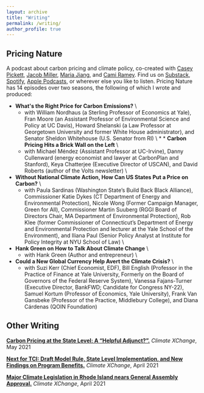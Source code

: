 ```yaml
---
layout: archive
title: "Writing"
permalink: /writing/
author_profile: true
---
```


## Pricing Nature
A podcast about carbon pricing and climate policy, co-created with [Casey Pickett](https://www.linkedin.com/in/casey-r-pickett-15024710/), [Jacob Miller](https://www.linkedin.com/in/jacob-miller-7a15b8143/), [Maria Jiang](https://www.linkedin.com/in/mariajiang/), and [Cami Ramey](https://www.linkedin.com/in/cameron-ramey/). Find us on [Substack](https://pricingnature.substack.com/), [Spotify](https://open.spotify.com/show/1AKpR2PROKQ4HG5nmovHMD?go=1&sp_cid=9c71affcc5232ef0c10c83750d279c6b&utm_source=embed_player_p&utm_medium=desktop&nd=1), [Apple Podcasts](https://podcasts.apple.com/us/podcast/pricing-nature/id1551374761), or wherever else you like to listen. Pricing Nature has 14 episodes over two seasons, the following of which I wrote and produced: 
* **What's the Right Price for Carbon Emissions?** \
  * with William Nordhaus (a Sterling Professor of Economics at Yale), Fran Moore (an Assistant Professor of Environmental Science and Policy at UC Davis), Howard Shelanski (a Law Professor at Georgetown University and former White House administrator), and Senator Sheldon Whitehouse (U.S. Senator from RI) \ * * **Carbon Pricing Hits a Brick Wall on the Left** \
  * with Michael Méndez (Assistant Professor at UC-Irvine), Danny Cullenward (energy economist and lawyer at CarbonPlan and Stanford), Keya Chatterjee (Executive Director of USCAN), and David Roberts (author of the Volts newsletter) \
* **Without National Climate Action, How Can US States Put a Price on Carbon?** \
  * with Paula Sardinas (Washington State’s Build Back Black Alliance), Commissioner Katie Dykes (CT Department of Energy and Environmental Protection), Nicole Wong (Former Campaign Manager, Green for All), Commissioner Martin Suuberg (RGGI Board of Directors Chair, MA Department of Environmental Protection), Rob Klee (former Commissioner of Connecticut’s Department of Energy and Environmental Protection and lecturer at the Yale School of the Environment), and Iliana Paul (Senior Policy Analyst at Institute for Policy Integrity at NYU School of Law) \
* **Hank Green on How to Talk About Climate Change** \
  * with Hank Green (Author and entrepreneur) \
* **Could a New Global Currency Help Avert the Climate Crisis?** \
  * with Suzi Kerr (Chief Economist, EDF), Bill English (Professor in the Practice of Finance at Yale University, Formerly on the Board of Governors of the Federal Reserve System), Vanessa Fajans-Turner (Executive Director, BankFWD; Candidate for Congress NY-22), Samuel Kortum (Professor of Economics, Yale University), Frank Van Gansbeke (Professor of the Practice, Middlebury College), and Diana Cárdenas (QOIN Foundation)

## Other Writing
**[Carbon Pricing at the State Level: A “Helpful Adjunct?”.](https://climate-xchange.org/2021/05/20/carbon-pricing-at-the-state-level-a-helpful-adjunct/)** *Climate XChange*, May 2021

**[Next for TCI: Draft Model Rule, State Level Implementation, and New Findings on Program Benefits.](https://climate-xchange.org/2021/04/15/next-for-tci-draft-model-rule-state-level-implementation-and-new-findings-on-program-benefits/)** *Climate XChange*, April 2021

**[Major Climate Legislation in Rhode Island nears General Assembly Approval.](https://climate-xchange.org/2021/04/02/major-climate-legislation-in-rhode-island-nears-general-assembly-approval/)** *Climate XChange*, April 2021

